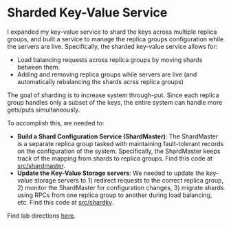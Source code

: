 # Sharded Key-Value Service 
I expanded my key-value service to shard the keys across multiple replica groups, and built a service to manage the replica groups configuration while the servers are live. Specifically, the sharded key-value service allows for:
+ Load balancing requests across replica groups by moving shards between them. 
+ Adding and removing replica groups while servers are live (and automatically rebalancing the shards acrss replica groups)

The goal of sharding is to increase system through-put. Since each replica group handles only a subset of the keys, the entire system can handle more gets/puts simultaneously. 

To accomplish this, we needed to: 
* **Build a Shard Configuration Service (ShardMaster)**: The ShardMaster is a separate replica group tasked with maintaining fault-tolerant records on the configuration of the system. Specifically, the ShardMaster keeps track of the mapping from shards to replica groups. Find this code at [src/shardmaster](https://github.com/SidneyPrimas/Distributed_Systems_MIT/tree/master/src/shardmaster).
* **Update the Key-Value Storage servers**: We needed to update the key-value storage servers to 1) redirect requests to the correct replica group, 2) monitor the ShardMaster for configuration changes, 3) migrate shards using RPCs from one replica group to another during load balancing, etc. Find this code at [src/shardkv](https://github.com/SidneyPrimas/Distributed_Systems_MIT/tree/master/src/shardkv).

Find lab directions [here](http://nil.csail.mit.edu/6.824/2016/labs/lab-shard.html).